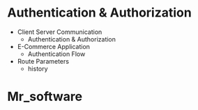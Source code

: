 # Authentication & Authorization

- Client Server Communication
  - Authentication & Authorization
- E-Commerce Application
  - Authentication Flow
- Route Parameters
  - history
# Mr_software
